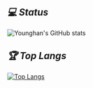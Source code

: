 ## _💻 Status_

![Younghan's GitHub stats](https://github-readme-stats.vercel.app/api?username=soosungp33&show_icons=true&theme=radical)

## _🏆 Top Langs_

[![Top Langs](https://github-readme-stats.vercel.app/api/top-langs/?username=soosungp33&layout=compact)](https://github.com/soosungp33/github-readme-stats)
